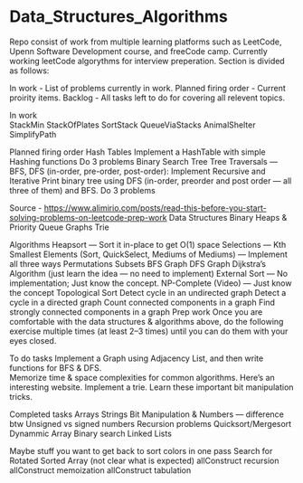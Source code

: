 # Data_Structures_Algorithms

Repo consist of work from multiple learning platforms such as LeetCode, Upenn Software Development course, and freeCode camp.
Currently working leetCode algorythms for interview preperation.  Section is divided as follows:

In work - List of problems currently in work.
Planned firing order - Current proirity items.
Backlog - All tasks left to do for covering all relevent topics.

In work 	
	StackMin
	StackOfPlates
	SortStack
	QueueViaStacks
	AnimalShelter
	SimplifyPath    
         
Planned firing order
	Hash Tables
	Implement a HashTable with simple Hashing functions
	Do 3 problems
	Binary Search Tree
	Tree Traversals — BFS, DFS (in-order, pre-order, post-order): Implement Recursive and Iterative
	Print binary tree using DFS (in-order, preorder and post order — all three of them) and BFS.
	Do 3 problems

Source - https://www.alimirio.com/posts/read-this-before-you-start-solving-problems-on-leetcode-prep-work
Data Structures
	Binary Heaps & Priority Queue
	Graphs
	Trie
	
Algorithms
	Heapsort — Sort it in-place to get O(1) space
	Selections — Kth Smallest Elements (Sort, QuickSelect, Mediums of Mediums) — Implement all three ways
	Permutations
	Subsets
	BFS Graph
	DFS Graph
	Dijkstra’s Algorithm (just learn the idea — no need to implement)
	External Sort — No implementation; Just know the concept.
	NP-Complete (Video) — Just know the concept
	Topological Sort
	Detect cycle in an undirected graph
	Detect a cycle in a directed graph
	Count connected components in a graph
	Find strongly connected components in a graph
	Prep work
	Once you are comfortable with the data structures & algorithms above, do the following exercise multiple times (at least 2–3 times) until you can do them with your eyes closed.

To do tasks
	Implement a Graph using Adjacency List, and then write functions for BFS & DFS.\
	Memorize time & space complexities for common algorithms. Here’s an interesting website.
	Implement a trie.
	Learn these important bit manipulation tricks.
	
	
Completed tasks
	Arrays
	Strings
	Bit Manipulation & Numbers — difference btw Unsigned vs signed numbers
	Recursion problems
	Quicksort/Mergesort
	Dynammic Array
	Binary search
	Linked Lists

Maybe stuff you want to get back to
	sort colors in one pass
	Search for Rotated Sorted Array (not clear what is expected)
	allConstruct recursion
	allConstruct memoization
	allConstruct tabulation
